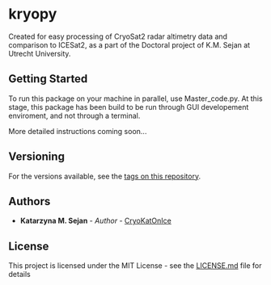 # kryopy

Created for easy processing of CryoSat2 radar altimetry data and comparison to ICESat2, as a part of the Doctoral project of K.M. Sejan at Utrecht University. 

## Getting Started

To run this package on your machine in parallel, use Master_code.py. 
At this stage, this package has been build to be run through GUI developement enviroment, and not through a terminal. 

More detailed instructions coming soon...


## Versioning

For the versions available, see the [tags on this repository](https://github.com/CryoKatOnIce/kryopy/tags). 

## Authors

* **Katarzyna M. Sejan** - *Author* - [CryoKatOnIce](https://github.com/CryoKatOnIce)

## License

This project is licensed under the MIT License - see the [LICENSE.md](LICENSE.md) file for details

